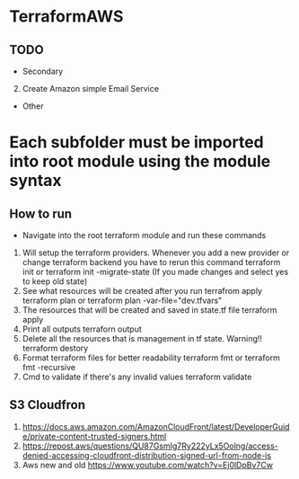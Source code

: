 # TerraformAWS




## TODO
- Secondary
2. Create Amazon simple Email Service
- Other





# Each subfolder must be imported into root module using the module syntax


## How to run
- Navigate into the root terraform module and run these commands
1. Will setup the terraform providers. Whenever you add a new provider or change terraform backend you have to rerun this command
terraform init or 
terraform init -migrate-state (If you made changes and select yes to keep old state)
2. See what resources will be created after you run terrafrom apply
terraform plan
or 
terraform plan -var-file="dev.tfvars"
3. The resources that will be created and saved in state.tf file
terraform apply
4. Print all outputs
terraforn output
5. Delete all the resources that is management in tf state. Warning!!
terraform destory
6. Format terraform files for better readability
terraform fmt or terraform fmt -recursive
7. Cmd to validate if there's any invalid values
terraform validate


## S3 Cloudfron 
1. https://docs.aws.amazon.com/AmazonCloudFront/latest/DeveloperGuide/private-content-trusted-signers.html
2. https://repost.aws/questions/QU87GsmIg7Ry222yLx5Oolng/access-denied-accessing-cloudfront-distribution-signed-url-from-node-js
3. Aws new and old
https://www.youtube.com/watch?v=Ej0lDpBv7Cw